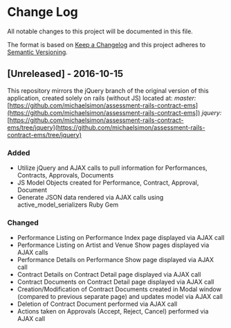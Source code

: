 # Change Log
All notable changes to this project will be documented in this file.

The format is based on [Keep a Changelog](http://keepachangelog.com/)
and this project adheres to [Semantic Versioning](http://semver.org/).

## [Unreleased] - 2016-10-15
This repository mirrors the jQuery branch of the original version of this application, created solely on rails (without JS) located at:
_master:_ [https://github.com/michaelsimon/assessment-rails-contract-ems](https://github.com/michaelsimon/assessment-rails-contract-ems])
_jquery:_ [https://github.com/michaelsimon/assessment-rails-contract-ems/tree/jquery](https://github.com/michaelsimon/assessment-rails-contract-ems/tree/jquery)

### Added
- Utilize jQuery and AJAX calls to pull information for Performances, Contracts, Approvals, Documents
- JS Model Objects created for Performance, Contract, Approval, Document
- Generate JSON data rendered via AJAX calls using active_model_serializers Ruby Gem

### Changed
- Performance Listing on Performance Index page displayed via AJAX call
- Performance Listing on Artist and Venue Show pages displayed via AJAX calls
- Performance Details on Performance Show page displayed via AJAX call
- Contract Details on Contract Detail page displayed via AJAX call
- Contract Documents on Contract Detail page displayed via AJAX call
- Creation/Modification of Contract Documents created in Modal window (compared to previous separate page) and updates model via AJAX call
- Deletion of Contract Document performed via AJAX call
- Actions taken on Approvals (Accept, Reject, Cancel) performed via AJAX call
